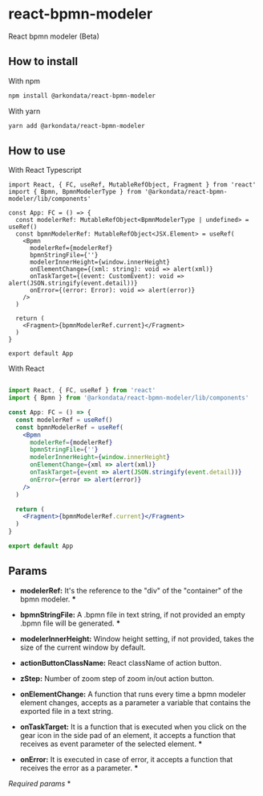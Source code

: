 # react-bpmn-modeler #

React bpmn modeler (Beta)

## How to install ##

With npm

```bash
npm install @arkondata/react-bpmn-modeler
```

With yarn

```bash
yarn add @arkondata/react-bpmn-modeler
```

## How to use ##

With React Typescript

```tsx
import React, { FC, useRef, MutableRefObject, Fragment } from 'react'
import { Bpmn, BpmnModelerType } from '@arkondata/react-bpmn-modeler/lib/components'

const App: FC = () => {
  const modelerRef: MutableRefObject<BpmnModelerType | undefined> = useRef()
  const bpmnModelerRef: MutableRefObject<JSX.Element> = useRef(
    <Bpmn
      modelerRef={modelerRef}
      bpmnStringFile={''}
      modelerInnerHeight={window.innerHeight}
      onElementChange={(xml: string): void => alert(xml)}
      onTaskTarget={(event: CustomEvent): void => alert(JSON.stringify(event.detail))}
      onError={(error: Error): void => alert(error)}
    />
  )

  return (
    <Fragment>{bpmnModelerRef.current}</Fragment>
  )
}

export default App
```

With React

```jsx

import React, { FC, useRef } from 'react'
import { Bpmn } from '@arkondata/react-bpmn-modeler/lib/components'

const App: FC = () => {
  const modelerRef = useRef()
  const bpmnModelerRef = useRef(
    <Bpmn
      modelerRef={modelerRef}
      bpmnStringFile={''}
      modelerInnerHeight={window.innerHeight}
      onElementChange={xml => alert(xml)}
      onTaskTarget={event => alert(JSON.stringify(event.detail))}
      onError={error => alert(error)}
    />
  )

  return (
    <Fragment>{bpmnModelerRef.current}</Fragment>
  )
}

export default App
```

## Params ##

* **modelerRef:** It's the reference to the "div" of the "container" of the bpmn modeler. **\***

* **bpmnStringFile:** A .bpmn file in text string, if not provided an empty .bpmn file will be generated. **\***

* **modelerInnerHeight:** Window height setting, if not provided, takes the size of the current window by default.

* **actionButtonClassName:** React className of action button.

* **zStep:** Number of zoom step of zoom in/out action button.

* **onElementChange:** A function that runs every time a bpmn modeler element changes, accepts as a parameter a variable that contains the exported file in a text string.

* **onTaskTarget:** It is a function that is executed when you click on the gear icon in the side pad of an element, it accepts a function that receives as event parameter of the selected element. **\***

* **onError:** It is executed in case of error, it accepts a function that receives the error as a parameter. **\***

*Required params*  *
